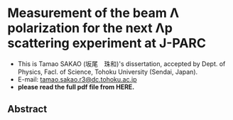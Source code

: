 # Measurement of the beam Λ polarization for the next Λp scattering experiment at J-PARC
- This is Tamao SAKAO (坂尾　珠和)'s dissertation, accepted by Dept. of Physics, Facl. of Science, Tohoku University (Sendai, Japan). 
- E-mail: tamao.sakao.r3@dc.tohoku.ac.jp
- **please read the full pdf file from HERE.**
## Abstract
